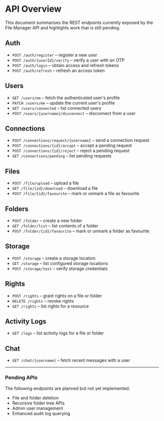 # API Overview

This document summarises the REST endpoints currently exposed by the File
Manager API and highlights work that is still pending.

## Auth
- `POST /auth/register` – register a new user
- `POST /auth/{userId}/verify` – verify a user with an OTP
- `POST /auth/login` – obtain access and refresh tokens
- `POST /auth/refresh` – refresh an access token

## Users
- `GET /users/me` – fetch the authenticated user's profile
- `PATCH /users/me` – update the current user's profile
- `GET /users/connected` – list connected users
- `POST /users/{username}/disconnect` – disconnect from a user

## Connections
- `POST /connections/request/{username}` – send a connection request
- `POST /connections/{id}/accept` – accept a pending request
- `POST /connections/{id}/reject` – reject a pending request
- `GET /connections/pending` – list pending requests

## Files
- `POST /file/upload` – upload a file
- `GET /file/{id}/download` – download a file
- `POST /file/{id}/favourite` – mark or unmark a file as favourite

## Folders
- `POST /folder` – create a new folder
- `GET /folder/list` – list contents of a folder
- `POST /folder/{id}/favourite` – mark or unmark a folder as favourite

## Storage
- `POST /storage` – create a storage location
- `GET /storage` – list configured storage locations
- `POST /storage/test` – verify storage credentials

## Rights
- `POST /rights` – grant rights on a file or folder
- `DELETE /rights` – revoke rights
- `GET /rights` – list rights for a resource

## Activity Logs
- `GET /logs` – list activity logs for a file or folder

## Chat
- `GET /chat/{username}` – fetch recent messages with a user

---

### Pending APIs

The following endpoints are planned but not yet implemented:

- File and folder deletion
- Recursive folder tree APIs
- Admin user management
- Enhanced audit log querying

